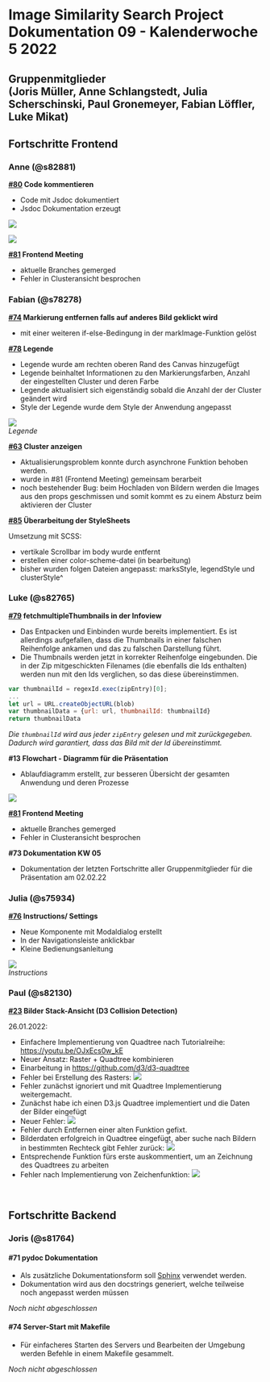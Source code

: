 <h1>Image Similarity Search Project Dokumentation 09 - Kalenderwoche 5 2022</h1>
<h2>Gruppenmitglieder<br>(Joris Müller, Anne Schlangstedt, Julia Scherschinski, Paul Gronemeyer, Fabian Löffler, Luke Mikat)</h2>

<h2>Fortschritte Frontend</h2>

<h3>Anne (@s82881)</h3>

<b>[#80](https://gitlab.bht-berlin.de/image-similarity-search/image-similarity-search-frontend/-/issues/80) Code kommentieren</b> 

- Code mit Jsdoc dokumentiert
- Jsdoc Dokumentation erzeugt

![](./images/comments_2.png)<br>

![](./images/comments.png)<br>

<b>[#81](https://gitlab.bht-berlin.de/image-similarity-search/image-similarity-search-frontend/-/issues/81) Frontend Meeting</b> 

- aktuelle Branches gemerged
- Fehler in Clusteransicht besprochen

<h3>Fabian (@s78278)</h3>

<b>[#74](https://gitlab.bht-berlin.de/image-similarity-search/image-similarity-search-frontend/-/issues/74) Markierung entfernen falls auf anderes Bild geklickt wird</b> 

- mit einer weiteren if-else-Bedingung in der markImage-Funktion gelöst

<b>[#78](https://gitlab.bht-berlin.de/image-similarity-search/image-similarity-search-frontend/-/issues/78) Legende</b> 

- Legende wurde am rechten oberen Rand des Canvas hinzugefügt
- Legende beinhaltet Informationen zu den Markierungsfarben, Anzahl der eingestellten Cluster und deren Farbe
- Legende aktualisiert sich eigenständig sobald die Anzahl der der Cluster geändert wird
- Style der Legende wurde dem Style der Anwendung angepasst


![](./images/cluster_legende.png)<br>
*Legende*

<b>[#63](https://gitlab.bht-berlin.de/image-similarity-search/image-similarity-search-frontend/-/issues/63) Cluster anzeigen</b>

- Aktualisierungsproblem konnte durch asynchrone Funktion behoben werden.
- wurde in #81 (Frontend Meeting) gemeinsam berarbeit
- noch bestehender Bug:  beim Hochladen von Bildern werden die Images aus den props geschmissen und somit kommt es zu einem Absturz beim aktivieren der Cluster

<b>[#85](https://gitlab.bht-berlin.de/image-similarity-search/image-similarity-search-frontend/-/issues/85) Überarbeitung der StyleSheets</b>

Umsetzung mit SCSS:<br>
- vertikale Scrollbar im body wurde entfernt
- erstellen einer color-scheme-datei (in bearbeitung)
- bisher wurden folgen Dateien angepasst: marksStyle, legendStyle und clusterStyle^

<h3>Luke (@s82765)</h3>

<b>[#79](https://gitlab.bht-berlin.de/image-similarity-search/image-similarity-search-frontend/-/issues/79) fetchmultipleThumbnails in der Infoview</b>

- Das Entpacken und Einbinden wurde bereits implementiert. Es ist allerdings aufgefallen, dass die Thumbnails in einer falschen Reihenfolge ankamen und das zu falschen Darstellung führt.
- Die Thumbnails werden jetzt in korrekter Reihenfolge eingebunden. Die in der Zip mitgeschickten Filenames (die ebenfalls die Ids enthalten) werden nun mit den Ids verglichen, so das diese übereinstimmen.

```javascript
var thumbnailId = regexId.exec(zipEntry)[0];
...
let url = URL.createObjectURL(blob)
var thumbnailData = {url: url, thumbnailId: thumbnailId}
return thumbnailData
```
*Die `thumbnailId` wird aus jeder `zipEntry` gelesen und mit zurückgegeben. Dadurch wird garantiert, dass das Bild mit der Id übereinstimmt.*<br>

<b>#13 Flowchart - Diagramm für die Präsentation</b>

- Ablaufdiagramm erstellt, zur besseren Übersicht der gesamten Anwendung und deren Prozesse

![](./images/flowchart.png)

<b>[#81](https://gitlab.bht-berlin.de/image-similarity-search/image-similarity-search-frontend/-/issues/81) Frontend Meeting</b> 

- aktuelle Branches gemerged
- Fehler in Clusteransicht besprochen

<b>#73 Dokumentation KW 05</b>

- Dokumentation der letzten Fortschritte aller Gruppenmitglieder für die Präsentation am 02.02.22

<h3>Julia (@s75934)</h3>    

<b>[#76](https://gitlab.bht-berlin.de/image-similarity-search/image-similarity-search-frontend/-/issues/76) Instructions/ Settings </b>

- Neue Komponente mit Modaldialog erstellt
- In der Navigationsleiste anklickbar
- Kleine Bedienungsanleitung

![](./images/instructions.png)<br>
*Instructions*

<h3>Paul (@s82130)</h3>

<b>[#23](https://gitlab.bht-berlin.de/image-similarity-search/image-similarity-search-frontend/-/issues/23) Bilder Stack-Ansicht (D3 Collision Detection) </b>

26.01.2022:

- Einfachere Implementierung von Quadtree nach Tutorialreihe: https://youtu.be/OJxEcs0w_kE
- Neuer Ansatz: Raster + Quadtree kombinieren
- Einarbeitung in https://github.com/d3/d3-quadtree
- Fehler bei Erstellung des Rasters:
![](./images/kw_05_1.png)<br>
- Fehler zunächst ignoriert und mit Quadtree Implementierung weitergemacht.
- Zunächst habe ich einen D3.js Quadtree implementiert und die Daten der Bilder eingefügt
- Neuer Fehler:
![](./images/kw_05_2.png)<br>
- Fehler durch Entfernen einer alten Funktion gefixt.
- Bilderdaten erfolgreich in Quadtree eingefügt, aber suche nach Bildern in bestimmten Rechteck gibt Fehler zurück:
![](./images/kw_05_3.png)<br>
- Entsprechende Funktion fürs erste auskommentiert, um an Zeichnung des Quadtrees zu arbeiten
- Fehler nach Implementierung von Zeichenfunktion: 
![](./images/kw_05_4.png)<br>

<br>

<h2>Fortschritte Backend</h2>

### Joris (@s81764)

#### **#71 pydoc Dokumentation**

+ Als zusätzliche Dokumentationsform soll [Sphinx](https://www.sphinx-doc.org/en/master/) verwendet werden.
+ Dokumentation wird aus den docstrings generiert, welche teilweise noch angepasst werden müssen

_Noch nicht abgeschlossen_

#### **#74 Server-Start mit Makefile**

+ Für einfacheres Starten des Servers und Bearbeiten der Umgebung werden Befehle in einem Makefile gesammelt.

_Noch nicht abgeschlossen_
